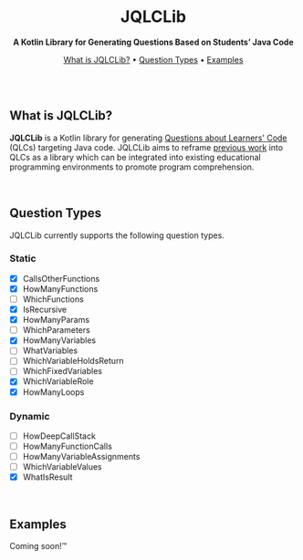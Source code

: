 <div align="center">

# JQLCLib

**A Kotlin Library for Generating Questions Based on Students’ Java Code**

[What is JQLCLib?](#what-is-jqlclib) •
[Question Types](#question-types) •
[Examples](#examples)

</div>

<br><br>

## What is JQLCLib?

**JQLCLib** is a Kotlin library for generating 
[Questions about Learners' Code](http://urn.fi/URN:ISBN:978-952-64-1768-4) (QLCs) targeting Java
code. JQLCLib aims to reframe [previous work](https://doi.org/10.1145/3502718.3524761) into QLCs as
a library which can be integrated into existing educational programming environments
to promote program comprehension.

<br>

## Question Types

JQLCLib currently supports the following question types.

### Static

- [X] CallsOtherFunctions
- [X] HowManyFunctions
- [ ] WhichFunctions
- [X] IsRecursive
- [X] HowManyParams
- [ ] WhichParameters
- [X] HowManyVariables
- [ ] WhatVariables
- [ ] WhichVariableHoldsReturn
- [ ] WhichFixedVariables
- [X] WhichVariableRole
- [X] HowManyLoops

### Dynamic

- [ ] HowDeepCallStack
- [ ] HowManyFunctionCalls
- [ ] HowManyVariableAssignments
- [ ] WhichVariableValues
- [X] WhatIsResult

<br>

## Examples

Coming soon!™